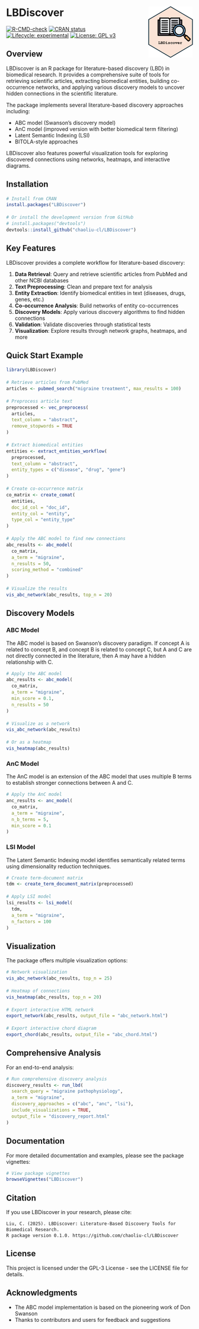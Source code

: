 
<!-- README.md is generated from README.Rmd. Please edit that file -->

# LBDiscover <img src="man/figures/logo.png" align="right" height="139" />

<!-- badges: start -->

[![R-CMD-check](https://github.com/chaoliu-cl/LBDiscover/workflows/R-CMD-check/badge.svg)](https://github.com/chaoliu-cl/LBDiscover/actions)
[![CRAN
status](https://www.r-pkg.org/badges/version/LBDiscover)](https://CRAN.R-project.org/package=LBDiscover)
[![Lifecycle:
experimental](https://img.shields.io/badge/lifecycle-experimental-orange.svg)](https://lifecycle.r-lib.org/articles/stages.html#experimental)
[![License: GPL
v3](https://img.shields.io/badge/License-GPLv3-blue.svg)](https://www.gnu.org/licenses/gpl-3.0)
<!-- badges: end -->

## Overview

LBDiscover is an R package for literature-based discovery (LBD) in
biomedical research. It provides a comprehensive suite of tools for
retrieving scientific articles, extracting biomedical entities, building
co-occurrence networks, and applying various discovery models to uncover
hidden connections in the scientific literature.

The package implements several literature-based discovery approaches
including:

- ABC model (Swanson’s discovery model)
- AnC model (improved version with better biomedical term filtering)
- Latent Semantic Indexing (LSI)
- BITOLA-style approaches

LBDiscover also features powerful visualization tools for exploring
discovered connections using networks, heatmaps, and interactive
diagrams.

## Installation

``` r
# Install from CRAN
install.packages("LBDiscover")

# Or install the development version from GitHub
# install.packages("devtools")
devtools::install_github("chaoliu-cl/LBDiscover")
```

## Key Features

LBDiscover provides a complete workflow for literature-based discovery:

1.  **Data Retrieval**: Query and retrieve scientific articles from
    PubMed and other NCBI databases
2.  **Text Preprocessing**: Clean and prepare text for analysis
3.  **Entity Extraction**: Identify biomedical entities in text
    (diseases, drugs, genes, etc.)
4.  **Co-occurrence Analysis**: Build networks of entity co-occurrences
5.  **Discovery Models**: Apply various discovery algorithms to find
    hidden connections
6.  **Validation**: Validate discoveries through statistical tests
7.  **Visualization**: Explore results through network graphs, heatmaps,
    and more

## Quick Start Example

``` r
library(LBDiscover)

# Retrieve articles from PubMed
articles <- pubmed_search("migraine treatment", max_results = 100)

# Preprocess article text
preprocessed <- vec_preprocess(
  articles,
  text_column = "abstract",
  remove_stopwords = TRUE
)

# Extract biomedical entities
entities <- extract_entities_workflow(
  preprocessed,
  text_column = "abstract",
  entity_types = c("disease", "drug", "gene")
)

# Create co-occurrence matrix
co_matrix <- create_comat(
  entities,
  doc_id_col = "doc_id",
  entity_col = "entity",
  type_col = "entity_type"
)

# Apply the ABC model to find new connections
abc_results <- abc_model(
  co_matrix,
  a_term = "migraine",
  n_results = 50,
  scoring_method = "combined"
)

# Visualize the results
vis_abc_network(abc_results, top_n = 20)
```

## Discovery Models

### ABC Model

The ABC model is based on Swanson’s discovery paradigm. If concept A is
related to concept B, and concept B is related to concept C, but A and C
are not directly connected in the literature, then A may have a hidden
relationship with C.

``` r
# Apply the ABC model
abc_results <- abc_model(
  co_matrix,
  a_term = "migraine",
  min_score = 0.1,
  n_results = 50
)

# Visualize as a network
vis_abc_network(abc_results)

# Or as a heatmap
vis_heatmap(abc_results)
```

### AnC Model

The AnC model is an extension of the ABC model that uses multiple B
terms to establish stronger connections between A and C.

``` r
# Apply the AnC model
anc_results <- anc_model(
  co_matrix,
  a_term = "migraine",
  n_b_terms = 5,
  min_score = 0.1
)
```

### LSI Model

The Latent Semantic Indexing model identifies semantically related terms
using dimensionality reduction techniques.

``` r
# Create term-document matrix
tdm <- create_term_document_matrix(preprocessed)

# Apply LSI model
lsi_results <- lsi_model(
  tdm,
  a_term = "migraine",
  n_factors = 100
)
```

## Visualization

The package offers multiple visualization options:

``` r
# Network visualization
vis_abc_network(abc_results, top_n = 25)

# Heatmap of connections
vis_heatmap(abc_results, top_n = 20)

# Export interactive HTML network
export_network(abc_results, output_file = "abc_network.html")

# Export interactive chord diagram
export_chord(abc_results, output_file = "abc_chord.html")
```

## Comprehensive Analysis

For an end-to-end analysis:

``` r
# Run comprehensive discovery analysis
discovery_results <- run_lbd(
  search_query = "migraine pathophysiology",
  a_term = "migraine",
  discovery_approaches = c("abc", "anc", "lsi"),
  include_visualizations = TRUE,
  output_file = "discovery_report.html"
)
```

## Documentation

For more detailed documentation and examples, please see the package
vignettes:

``` r
# View package vignettes
browseVignettes("LBDiscover")
```

## Citation

If you use LBDiscover in your research, please cite:

    Liu, C. (2025). LBDiscover: Literature-Based Discovery Tools for Biomedical Research. 
    R package version 0.1.0. https://github.com/chaoliu-cl/LBDiscover

## License

This project is licensed under the GPL-3 License - see the LICENSE file
for details.

## Acknowledgments

- The ABC model implementation is based on the pioneering work of Don
  Swanson
- Thanks to contributors and users for feedback and suggestions
